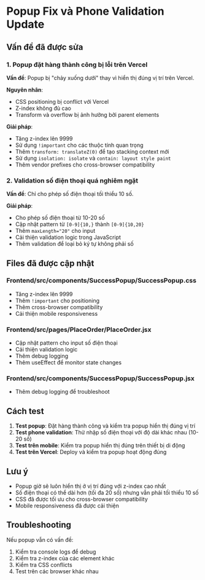 # Popup Fix và Phone Validation Update

## Vấn đề đã được sửa

### 1. Popup đặt hàng thành công bị lỗi trên Vercel
**Vấn đề**: Popup bị "chảy xuống dưới" thay vì hiển thị đúng vị trí trên Vercel.

**Nguyên nhân**: 
- CSS positioning bị conflict với Vercel
- Z-index không đủ cao
- Transform và overflow bị ảnh hưởng bởi parent elements

**Giải pháp**:
- Tăng z-index lên 9999
- Sử dụng `!important` cho các thuộc tính quan trọng
- Thêm `transform: translateZ(0)` để tạo stacking context mới
- Sử dụng `isolation: isolate` và `contain: layout style paint`
- Thêm vendor prefixes cho cross-browser compatibility

### 2. Validation số điện thoại quá nghiêm ngặt
**Vấn đề**: Chỉ cho phép số điện thoại tối thiểu 10 số.

**Giải pháp**:
- Cho phép số điện thoại từ 10-20 số
- Cập nhật pattern từ `[0-9]{10,}` thành `[0-9]{10,20}`
- Thêm `maxLength="20"` cho input
- Cải thiện validation logic trong JavaScript
- Thêm validation để loại bỏ ký tự không phải số

## Files đã được cập nhật

### Frontend/src/components/SuccessPopup/SuccessPopup.css
- Tăng z-index lên 9999
- Thêm `!important` cho positioning
- Thêm cross-browser compatibility
- Cải thiện mobile responsiveness

### Frontend/src/pages/PlaceOrder/PlaceOrder.jsx
- Cập nhật pattern cho input số điện thoại
- Cải thiện validation logic
- Thêm debug logging
- Thêm useEffect để monitor state changes

### Frontend/src/components/SuccessPopup/SuccessPopup.jsx
- Thêm debug logging để troubleshoot

## Cách test

1. **Test popup**: Đặt hàng thành công và kiểm tra popup hiển thị đúng vị trí
2. **Test phone validation**: Thử nhập số điện thoại với độ dài khác nhau (10-20 số)
3. **Test trên mobile**: Kiểm tra popup hiển thị đúng trên thiết bị di động
4. **Test trên Vercel**: Deploy và kiểm tra popup hoạt động đúng

## Lưu ý

- Popup giờ sẽ luôn hiển thị ở vị trí đúng với z-index cao nhất
- Số điện thoại có thể dài hơn (tối đa 20 số) nhưng vẫn phải tối thiểu 10 số
- CSS đã được tối ưu cho cross-browser compatibility
- Mobile responsiveness đã được cải thiện

## Troubleshooting

Nếu popup vẫn có vấn đề:
1. Kiểm tra console logs để debug
2. Kiểm tra z-index của các element khác
3. Kiểm tra CSS conflicts
4. Test trên các browser khác nhau
